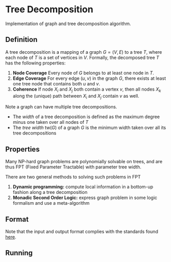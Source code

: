 # Tree Decomposition

Implementation of graph and tree decomposition algorithm.

## Definition

A tree decomposition is a mapping of a graph $G = (V,E)$ to a tree $T$, where each node of $T$ is a set of vertices in $V$.
Formally, the decomposed tree $T$ has the following properties:

1. **Node Coverage** Every node of $G$ belongs to at least one node in $T$.
2. **Edge Coverage** For every edge $(u, v)$ in the graph $G$, there exists at least one tree node that contains both $u$ and $v$.
3. **Coherence** If node $X_i$ and $X_j$ both contain a vertex $v$, then all nodes $X_k$ along the (unique) path between $X_i$ and $X_j$ contain $v$ as well.

Note a graph can have multiple tree decompositions.

- The _width_ of a tree decomposition is defined as the maximum degree minus one taken over all nodes of $T$
- The _tree width_ $\text{tw}(G)$ of a graph $G$ is the minimum width taken over all its tree decompositions

## Properties

Many NP-hard graph problems are polynomially solvable on trees, and are thus FPT (Fixed Parameter Tractable) with parameter tree width.

There are two general methods to solving such problems in FPT

1. **Dynamic programming:** compute local information in a bottom-up fashion along a tree decomposition
2. **Monadic Second Order Logic:** express graph problem in some logic formalism and use a meta-algorithm

## Format

Note that the input and output format complies with the standards found [here](https://pacechallenge.wordpress.com/pace-2017/track-a-treewidth/).

## Running
